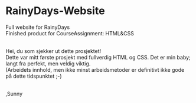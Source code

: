 # RainyDays-Website 
Full website for RainyDays <br>
Finished product for CourseAssignment: HTML&CSS <br><br>

Hei, du som sjekker ut dette prosjektet! <br>
Dette var mitt første prosjekt med fullverdig HTML og CSS. Det er min baby; langt fra perfekt, men veldig viktig.<br>
(Arbeidets innhold, men ikke minst arbeidsmetoder er definitivt ikke gode på dette tidspunktet ;-)<br><br>

,Sunny
